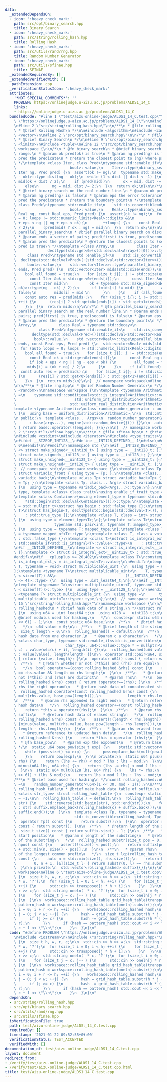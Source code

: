 ```yaml
---
data:
  _extendedDependsOn:
  - icon: ':heavy_check_mark:'
    path: src/opt/binary_search.hpp
    title: Binary Search
  - icon: ':heavy_check_mark:'
    path: src/string/rolling_hash.hpp
    title: Rolling Hash
  - icon: ':heavy_check_mark:'
    path: src/utils/rand/rng.hpp
    title: Random Number Generator
  - icon: ':heavy_check_mark:'
    path: src/utils/sfinae.hpp
    title: SFINAE
  _extendedRequiredBy: []
  _extendedVerifiedWith: []
  _pathExtension: cpp
  _verificationStatusIcon: ':heavy_check_mark:'
  attributes:
    '*NOT_SPECIAL_COMMENTS*': ''
    PROBLEM: https://onlinejudge.u-aizu.ac.jp/problems/ALDS1_14_C
    links:
    - https://onlinejudge.u-aizu.ac.jp/problems/ALDS1_14_C
  bundledCode: "#line 1 \"test/aizu-online-judge/ALDS1_14_C.test.cpp\"\n#define PROBLEM\
    \ \"https://onlinejudge.u-aizu.ac.jp/problems/ALDS1_14_C\"\n\n#include <iostream>\n\
    \n#line 2 \"src/string/rolling_hash.hpp\"\n\n/**\n * @file rolling_hash.hpp\n\
    \ * @brief Rolling Hash\n */\n\n#include <algorithm>\n#include <cassert>\n#include\
    \ <vector>\n\n#line 2 \"src/opt/binary_search.hpp\"\n\n/*\n * @file binary_search.hpp\n\
    \ * @brief Binary Search\n */\n\n#line 9 \"src/opt/binary_search.hpp\"\n#include\
    \ <limits>\n#include <tuple>\n#line 12 \"src/opt/binary_search.hpp\"\n\nnamespace\
    \ workspace {\n\n/*\n * @fn binary_search\n * @brief binary search on a discrete\
    \ range.\n * @param ok pred(ok) is true\n * @param ng pred(ng) is false\n * @param\
    \ pred the predicate\n * @return the closest point to (ng) where pred is true\n\
    \ */\ntemplate <class Iter, class Pred>\ntypename std::enable_if<\n    std::is_convertible<decltype(std::declval<Pred>()(std::declval<Iter>())),\n\
    \                        bool>::value,\n    Iter>::type\nbinary_search(Iter ok,\
    \ Iter ng, Pred pred) {\n  assert(ok != ng);\n  typename std::make_signed<decltype(ng\
    \ - ok)>::type dist(ng - ok);\n  while (1 < dist || dist < -1) {\n    const Iter\
    \ mid(ok + dist / 2);\n    if (pred(mid))\n      ok = mid, dist -= dist / 2;\n\
    \    else\n      ng = mid, dist /= 2;\n  }\n  return ok;\n}\n\n/*\n * @fn binary_search\n\
    \ * @brief binary search on the real number line.\n * @param ok pred(ok) is true\n\
    \ * @param ng pred(ng) is false\n * @param eps the error tolerance\n * @param\
    \ pred the predicate\n * @return the boundary point\n */\ntemplate <class Real,\
    \ class Pred>\ntypename std::enable_if<\n    std::is_convertible<decltype(std::declval<Pred>()(std::declval<Real>())),\n\
    \                        bool>::value,\n    Real>::type\nbinary_search(Real ok,\
    \ Real ng, const Real eps, Pred pred) {\n  assert(ok != ng);\n  for (auto loops\
    \ = 0; loops != std::numeric_limits<Real>::digits &&\n                       (ok\
    \ + eps < ng || ng + eps < ok);\n       ++loops) {\n    const Real mid{(ok + ng)\
    \ / 2};\n    (pred(mid) ? ok : ng) = mid;\n  }\n  return ok;\n}\n\n/*\n * @fn\
    \ parallel_binary_search\n * @brief parallel binary search on discrete ranges.\n\
    \ * @param ends a vector of pairs; pred(first) is true, pred(second) is false\n\
    \ * @param pred the predicate\n * @return the closest points to (second) where\
    \ pred is true\n */\ntemplate <class Array,\n          class Iter = typename std::decay<\n\
    \              decltype(std::get<0>(std::declval<Array>()[0]))>::type,\n     \
    \     class Pred>\ntypename std::enable_if<\n    std::is_convertible<\n      \
    \  decltype(std::declval<Pred>()(std::declval<std::vector<Iter>>())[0]),\n   \
    \     bool>::value,\n    std::vector<Iter>>::type\nparallel_binary_search(Array\
    \ ends, Pred pred) {\n  std::vector<Iter> mids(std::size(ends));\n  for (;;) {\n\
    \    bool all_found = true;\n    for (size_t i{}; i != std::size(ends); ++i) {\n\
    \      const Iter &ok = std::get<0>(ends[i]);\n      const Iter &ng = std::get<1>(ends[i]);\n\
    \      const Iter mid(\n          ok + typename std::make_signed<decltype(ng -\
    \ ok)>::type(ng - ok) / 2);\n      if (mids[i] != mid) {\n        all_found =\
    \ false;\n        mids[i] = mid;\n      }\n    }\n    if (all_found) break;\n\
    \    const auto res = pred(mids);\n    for (size_t i{}; i != std::size(ends);\
    \ ++i) {\n      (res[i] ? std::get<0>(ends[i]) : std::get<1>(ends[i])) = mids[i];\n\
    \    }\n  }\n  return mids;\n}\n\n/*\n * @fn parallel_binary_search\n * @brief\
    \ parallel binary search on the real number line.\n * @param ends a vector of\
    \ pairs; pred(first) is true, pred(second) is false\n * @param eps the error tolerance\n\
    \ * @param pred the predicate\n * @return the boundary points\n */\ntemplate <class\
    \ Array,\n          class Real = typename std::decay<\n              decltype(std::get<0>(std::declval<Array>()[0]))>::type,\n\
    \          class Pred>\ntypename std::enable_if<\n    std::is_convertible<\n \
    \       decltype(std::declval<Pred>()(std::declval<std::vector<Real>>())[0]),\n\
    \        bool>::value,\n    std::vector<Real>>::type\nparallel_binary_search(Array\
    \ ends, const Real eps, Pred pred) {\n  std::vector<Real> mids(std::size(ends));\n\
    \  for (auto loops = 0; loops != std::numeric_limits<Real>::digits; ++loops) {\n\
    \    bool all_found = true;\n    for (size_t i{}; i != std::size(ends); ++i) {\n\
    \      const Real ok = std::get<0>(ends[i]);\n      const Real ng = std::get<1>(ends[i]);\n\
    \      if (ok + eps < ng || ng + eps < ok) {\n        all_found = false;\n   \
    \     mids[i] = (ok + ng) / 2;\n      }\n    }\n    if (all_found) break;\n  \
    \  const auto res = pred(mids);\n    for (size_t i{}; i != std::size(ends); ++i)\
    \ {\n      (res[i] ? std::get<0>(ends[i]) : std::get<1>(ends[i])) = mids[i];\n\
    \    }\n  }\n  return mids;\n}\n\n}  // namespace workspace\n#line 2 \"src/utils/rand/rng.hpp\"\
    \n\n/**\n * @file rng.hpp\n * @brief Random Number Generator\n */\n\n#include\
    \ <random>\n\nnamespace workspace {\n\ntemplate <typename Arithmetic>\nusing uniform_distribution\
    \ =\n    typename std::conditional<std::is_integral<Arithmetic>::value,\n    \
    \                          std::uniform_int_distribution<Arithmetic>,\n      \
    \                        std::uniform_real_distribution<Arithmetic>>::type;\n\n\
    template <typename Arithmetic>\nclass random_number_generator : uniform_distribution<Arithmetic>\
    \ {\n  using base = uniform_distribution<Arithmetic>;\n\n  std::mt19937 engine;\n\
    \n public:\n  template <class... Args>\n  random_number_generator(Args&&... args)\n\
    \      : base(args...), engine(std::random_device{}()) {}\n\n  auto operator()()\
    \ { return base::operator()(engine); }\n};\n\n}  // namespace workspace\n#line\
    \ 2 \"src/utils/sfinae.hpp\"\n\n/**\n * @file sfinae.hpp\n * @brief SFINAE\n */\n\
    \n#include <cstdint>\n#include <iterator>\n#include <type_traits>\n\n#ifndef __INT128_DEFINED__\n\
    \n#ifdef __SIZEOF_INT128__\n#define __INT128_DEFINED__ 1\n#else\n#define __INT128_DEFINED__\
    \ 0\n#endif\n\n#endif\n\nnamespace std {\n\n#if __INT128_DEFINED__\n\ntemplate\
    \ <> struct make_signed<__uint128_t> { using type = __int128_t; };\ntemplate <>\
    \ struct make_signed<__int128_t> { using type = __int128_t; };\n\ntemplate <>\
    \ struct make_unsigned<__uint128_t> { using type = __uint128_t; };\ntemplate <>\
    \ struct make_unsigned<__int128_t> { using type = __uint128_t; };\n\n#endif\n\n\
    }  // namespace std\n\nnamespace workspace {\n\ntemplate <class Tp, class... Args>\
    \ struct variadic_front { using type = Tp; };\n\ntemplate <class... Args> struct\
    \ variadic_back;\n\ntemplate <class Tp> struct variadic_back<Tp> { using type\
    \ = Tp; };\n\ntemplate <class Tp, class... Args> struct variadic_back<Tp, Args...>\
    \ {\n  using type = typename variadic_back<Args...>::type;\n};\n\ntemplate <class\
    \ type, template <class> class trait>\nusing enable_if_trait_type = typename std::enable_if<trait<type>::value>::type;\n\
    \ntemplate <class Container>\nusing element_type = typename std::decay<decltype(\n\
    \    *std::begin(std::declval<Container&>()))>::type;\n\ntemplate <class T, class\
    \ = std::nullptr_t>\nstruct has_begin : std::false_type {};\n\ntemplate <class\
    \ T>\nstruct has_begin<T, decltype(std::begin(std::declval<T>()), nullptr)>\n\
    \    : std::true_type {};\n\ntemplate <class T, class = int> struct mapped_of\
    \ {\n  using type = element_type<T>;\n};\ntemplate <class T>\nstruct mapped_of<T,\n\
    \                 typename std::pair<int, typename T::mapped_type>::first_type>\
    \ {\n  using type = typename T::mapped_type;\n};\ntemplate <class T> using mapped_type\
    \ = typename mapped_of<T>::type;\n\ntemplate <class T, class = void> struct is_integral_ext\
    \ : std::false_type {};\ntemplate <class T>\nstruct is_integral_ext<\n    T, typename\
    \ std::enable_if<std::is_integral<T>::value>::type>\n    : std::true_type {};\n\
    \n#if __INT128_DEFINED__\n\ntemplate <> struct is_integral_ext<__int128_t> : std::true_type\
    \ {};\ntemplate <> struct is_integral_ext<__uint128_t> : std::true_type {};\n\n\
    #endif\n\n#if __cplusplus >= 201402\n\ntemplate <class T>\nconstexpr static bool\
    \ is_integral_ext_v = is_integral_ext<T>::value;\n\n#endif\n\ntemplate <typename\
    \ T, typename = void> struct multiplicable_uint {\n  using type = uint_least32_t;\n\
    };\ntemplate <typename T>\nstruct multiplicable_uint<\n    T, typename std::enable_if<(2\
    \ < sizeof(T)) &&\n                               (!__INT128_DEFINED__ || sizeof(T)\
    \ <= 4)>::type> {\n  using type = uint_least64_t;\n};\n\n#if __INT128_DEFINED__\n\
    \ntemplate <typename T>\nstruct multiplicable_uint<T, typename std::enable_if<(4\
    \ < sizeof(T))>::type> {\n  using type = __uint128_t;\n};\n\n#endif\n\ntemplate\
    \ <typename T> struct multiplicable_int {\n  using type =\n      typename std::make_signed<typename\
    \ multiplicable_uint<T>::type>::type;\n};\n\n}  // namespace workspace\n#line\
    \ 15 \"src/string/rolling_hash.hpp\"\n\nnamespace workspace {\n\n/**\n * @struct\
    \ rolling_hashed\n * @brief hash data of a string.\n */\nstruct rolling_hashed\
    \ {\n  using u64 = uint_least64_t;\n  using u128 = __uint128_t;\n\n  /**\n   *\
    \ @brief modulus used for hashing.\n   */\n  constexpr static u64 mod = (1ull\
    \ << 61) - 1;\n\n  const static u64 base;\n\n  /**\n   * @brief hash value.\n\
    \   */\n  u64 value = 0;\n\n  /**\n   * @brief length of the string.\n   */\n\
    \  size_t length = 0;\n\n  rolling_hashed() = default;\n\n  /**\n   * @brief construct\
    \ hash data from one character.\n   * @param c a character\n   */\n  template\
    \ <class char_type, typename std::enable_if<std::is_convertible<\n           \
    \                      char_type, u64>::value>::type * = nullptr>\n  rolling_hashed(char_type\
    \ c) : value(u64(c) + 1), length(1) {}\n\n  rolling_hashed(u64 value, size_t length)\
    \ : value(value), length(length) {}\n\n  operator std::pair<u64, size_t>() const\
    \ { return {value, length}; }\n\n  operator u64() const { return value; }\n\n\
    \  /**\n   * @return whether or not (*this) and (rhs) are equal\n   * @param rhs\n\
    \   */\n  bool operator==(const rolling_hashed &rhs) const {\n    return value\
    \ == rhs.value && length == rhs.length;\n  }\n\n  /**\n   * @return whether or\
    \ not (*this) and (rhs) are distinct\n   * @param rhs\n   */\n  bool operator!=(const\
    \ rolling_hashed &rhs) const { return !operator==(rhs); }\n\n  /**\n   * @param\
    \ rhs the right operand\n   * @return hash data of concatenated string\n   */\n\
    \  rolling_hashed operator+(const rolling_hashed &rhs) const {\n    return {plus(value,\
    \ mult(rhs.value, base_pow(length))),\n            length + rhs.length};\n  }\n\
    \n  /**\n   * @param rhs appended to right end\n   * @return reference to updated\
    \ hash data\n   */\n  rolling_hashed operator+=(const rolling_hashed &rhs) {\n\
    \    return *this = operator+(rhs);\n  }\n\n  /**\n   * @param rhs the erased\
    \ suffix\n   * @return hash data of erased string\n   */\n  rolling_hashed operator-(const\
    \ rolling_hashed &rhs) const {\n    assert(!(length < rhs.length));\n    return\
    \ {minus(value, mult(rhs.value, base_pow(length - rhs.length))),\n           \
    \ length - rhs.length};\n  }\n\n  /**\n   * @param rhs erased from right end\n\
    \   * @return reference to updated hash data\n   */\n  rolling_hashed operator-=(const\
    \ rolling_hashed &rhs) {\n    return *this = operator-(rhs);\n  }\n\n  /**\n \
    \  * @fn base_pow\n   * @param exp the exponent\n   * @return base ** pow\n  \
    \ */\n  static u64 base_pow(size_t exp) {\n    static std::vector<u64> pow{1};\n\
    \    while (pow.size() <= exp) {\n      pow.emplace_back(mult(pow.back(), base));\n\
    \    }\n    return pow[exp];\n  }\n\n private:\n  static u64 plus(u64 lhs, u64\
    \ rhs) {\n    return (lhs += rhs) < mod ? lhs : lhs - mod;\n  }\n\n  static u64\
    \ minus(u64 lhs, u64 rhs) {\n    return (lhs -= rhs) < mod ? lhs : lhs + mod;\n\
    \  }\n\n  static u64 mult(u128 lhs, u64 rhs) {\n    lhs *= rhs;\n    lhs = (lhs\
    \ >> 61) + (lhs & mod);\n    return lhs < mod ? lhs : lhs - mod;\n  }\n};\n\n\
    /**\n * @brief base used for hashing\n */\nconst rolling_hashed::u64 rolling_hashed::base\
    \ =\n    random_number_generator<u64>(1 << 30, mod - 1)();\n\n/**\n * @struct\
    \ rolling_hash_table\n * @brief make hash data table of suffix.\n */\ntemplate\
    \ <class str_type> struct rolling_hash_table {\n  constexpr static size_t npos\
    \ = -1;\n\n  rolling_hash_table() = default;\n\n  rolling_hash_table(str_type\
    \ str) {\n    std::reverse(std::begin(str), std::end(str));\n    for (auto &&c\
    \ : str) suffix.emplace_back(rolling_hashed{c} + suffix.back());\n    std::reverse(suffix.begin(),\
    \ suffix.end());\n  }\n\n  template <class Tp, typename = typename std::enable_if<\n\
    \                          std::is_convertible<rolling_hashed, Tp>::value>::type>\n\
    \  operator Tp() const {\n    return substr();\n  }\n\n  operator rolling_hashed()\
    \ const { return substr(); }\n\n  /**\n   * @return length of the string\n   */\n\
    \  size_t size() const { return suffix.size() - 1; }\n\n  /**\n   * @param pos\
    \ start position\n   * @param n length of the substring\n   * @return hash data\
    \ of the substring\n   */\n  rolling_hashed substr(size_t pos = 0, size_t n =\
    \ npos) const {\n    assert(!(size() < pos));\n    return suffix[pos] - suffix[pos\
    \ + std::min(n, size() - pos)];\n  }\n\n  /**\n   * @param rhs\n   * @return length\
    \ of the longest common prefix\n   */\n  size_t lcp(rolling_hash_table const &rhs)\
    \ const {\n    auto n = std::min(size(), rhs.size());\n    return binary_search<size_t>(\n\
    \        0, n + 1, [&](size_t l) { return substr(0, l) == rhs.substr(0, l); });\n\
    \  }\n\n private:\n  std::vector<rolling_hashed> suffix{{}};\n};\n\n}  // namespace\
    \ workspace\n#line 6 \"test/aizu-online-judge/ALDS1_14_C.test.cpp\"\n\nint main()\
    \ {\n  size_t h, w, r, c;\n\n  std::cin >> h >> w;\n  std::string transposed(h\
    \ * w, '?');\n  for (size_t i = 0; i < h; ++i) {\n    for (size_t j = 0; j < w;\
    \ ++j) {\n      std::cin >> transposed[j * h + i];\n    }\n  }\n\n  std::cin >>\
    \ r >> c;\n  std::string oneln(r * c, '?');\n  for (size_t i = 0; i < r; ++i)\
    \ {\n    for (size_t j = c; j--;) {\n      std::cin >> oneln[j * r + i];\n   \
    \ }\n  }\n\n  workspace::rolling_hash_table grid_hash_table(transposed);\n  auto\
    \ pattern_hash = workspace::rolling_hash_table(oneln).substr();\n\n  for (size_t\
    \ i = 0; i + r <= h; ++i) {\n    workspace::rolling_hashed hash;\n    for (size_t\
    \ j = 0; j < w; ++j) {\n      hash = grid_hash_table.substr(h * j + i, r) + hash;\n\
    \      if (j >= c) {\n        hash -= grid_hash_table.substr(h * (j - c) + i,\
    \ r);\n      }\n      if (hash == pattern_hash) std::cout << i << \" \" << j -\
    \ c + 1 << \"\\n\";\n    }\n  }\n}\n"
  code: "#define PROBLEM \"https://onlinejudge.u-aizu.ac.jp/problems/ALDS1_14_C\"\n\
    \n#include <iostream>\n\n#include \"src/string/rolling_hash.hpp\"\n\nint main()\
    \ {\n  size_t h, w, r, c;\n\n  std::cin >> h >> w;\n  std::string transposed(h\
    \ * w, '?');\n  for (size_t i = 0; i < h; ++i) {\n    for (size_t j = 0; j < w;\
    \ ++j) {\n      std::cin >> transposed[j * h + i];\n    }\n  }\n\n  std::cin >>\
    \ r >> c;\n  std::string oneln(r * c, '?');\n  for (size_t i = 0; i < r; ++i)\
    \ {\n    for (size_t j = c; j--;) {\n      std::cin >> oneln[j * r + i];\n   \
    \ }\n  }\n\n  workspace::rolling_hash_table grid_hash_table(transposed);\n  auto\
    \ pattern_hash = workspace::rolling_hash_table(oneln).substr();\n\n  for (size_t\
    \ i = 0; i + r <= h; ++i) {\n    workspace::rolling_hashed hash;\n    for (size_t\
    \ j = 0; j < w; ++j) {\n      hash = grid_hash_table.substr(h * j + i, r) + hash;\n\
    \      if (j >= c) {\n        hash -= grid_hash_table.substr(h * (j - c) + i,\
    \ r);\n      }\n      if (hash == pattern_hash) std::cout << i << \" \" << j -\
    \ c + 1 << \"\\n\";\n    }\n  }\n}\n"
  dependsOn:
  - src/string/rolling_hash.hpp
  - src/opt/binary_search.hpp
  - src/utils/rand/rng.hpp
  - src/utils/sfinae.hpp
  isVerificationFile: true
  path: test/aizu-online-judge/ALDS1_14_C.test.cpp
  requiredBy: []
  timestamp: '2021-01-22 09:52:55+09:00'
  verificationStatus: TEST_ACCEPTED
  verifiedWith: []
documentation_of: test/aizu-online-judge/ALDS1_14_C.test.cpp
layout: document
redirect_from:
- /verify/test/aizu-online-judge/ALDS1_14_C.test.cpp
- /verify/test/aizu-online-judge/ALDS1_14_C.test.cpp.html
title: test/aizu-online-judge/ALDS1_14_C.test.cpp
---
```

